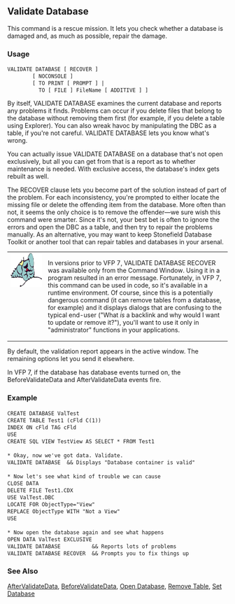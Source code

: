 ## Validate Database

This command is a rescue mission. It lets you check whether a database is damaged and, as much as possible, repair the damage.

### Usage

```foxpro
VALIDATE DATABASE [ RECOVER ]
        [ NOCONSOLE ]
        [ TO PRINT [ PROMPT ] |
          TO [ FILE ] FileName [ ADDITIVE ] ]
```

By itself, VALIDATE DATABASE examines the current database and reports any problems it finds. Problems can occur if you delete files that belong to the database without removing them first (for example, if you delete a table using Explorer). You can also wreak havoc by manipulating the DBC as a table, if you're not careful. VALIDATE DATABASE lets you know what's wrong.

You can actually issue VALIDATE DATABASE on a database that's not open exclusively, but all you can get from that is a report as to whether maintenance is needed. With exclusive access, the database's index gets rebuilt as well.

The RECOVER clause lets you become part of the solution instead of part of the problem. For each inconsistency, you're prompted to either locate the missing file or delete the offending item from the database. More often than not, it seems the only choice is to remove the offender&mdash;we sure wish this command were smarter. Since it's not, your best bet is often to ignore the errors and open the DBC as a table, and then try to repair the problems manually. As an alternative, you may want to keep Stonefield Database Toolkit or another tool that can repair tables and databases in your arsenal.

<table border=0 cellspacing=0 cellpadding=0 width=100%>
<tr>
  <td width=17% valign=top>
<img width=95 height=78 src="fixbug1.gif"></p>
  </td>
  <td width=83%>
  <p>In versions prior to VFP 7, VALIDATE DATABASE RECOVER was available only from the Command Window. Using it in a program resulted in an error message. Fortunately, in VFP 7, this command can be used in code, so it's available in a runtime environment. Of course, since this is a potentially dangerous command (it can remove tables from a database, for example) and it displays dialogs that are confusing to the typical end-user (&quot;What <i>is</i> a backlink and why would I want to update or remove it?&quot;), you'll want to use it only in &quot;administrator&quot; functions in your applications.</p>
  </td>
 </tr>
</table>

By default, the validation report appears in the active window. The remaining options let you send it elsewhere.

In VFP 7, if the database has database events turned on, the BeforeValidateData and AfterValidateData events fire.

### Example

```foxpro
CREATE DATABASE ValTest
CREATE TABLE Test1 (cFld C(1))
INDEX ON cFld TAG cFld
USE
CREATE SQL VIEW TestView AS SELECT * FROM Test1

* Okay, now we've got data. Validate.
VALIDATE DATABASE  && Displays "Database container is valid"

* Now let's see what kind of trouble we can cause
CLOSE DATA
DELETE FILE Test1.CDX
USE ValTest.DBC
LOCATE FOR ObjectType="View"
REPLACE ObjectType WITH "Not a View"
USE

* Now open the database again and see what happens
OPEN DATA ValTest EXCLUSIVE
VALIDATE DATABASE          && Reports lots of problems
VALIDATE DATABASE RECOVER  && Prompts you to fix things up
```
### See Also

[AfterValidateData](s4g856.md), [BeforeValidateData](s4g856.md), [Open Database](s4g316.md), [Remove Table](s4g314.md), [Set Database](s4g317.md)